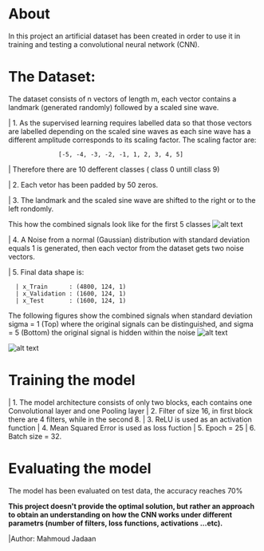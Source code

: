 **About**
====

In this project an artificial dataset has been created in order to use it in training and testing a convolutional
neural network (CNN).

**The Dataset:**
====
The dataset consists of n vectors of length m, each vector contains a landmark (generated randomly)
followed by a scaled sine wave.

| 1.  As the supervised learning requires labelled data so that those vectors are labelled
depending on the scaled sine waves as each sine wave has a different amplitude corresponds to its scaling factor.
The scaling factor are:  

                  [-5, -4, -3, -2, -1, 1, 2, 3, 4, 5]

| Therefore there are 10 defferent classes ( class 0 untill class 9)  

| 2. Each vetor has been padded by 50 zeros.  

| 3. The landmark and the scaled sine wave are shifted to the right or to the left rondomly. 

This how the combined signals look like for the first 5 classes
![alt text](https://raw.githubusercontent.com/masjadaan/Convolutional-Neural-Network/master/Detecting%20Sine%20Wave/Original_Signal.png)

| 4. A Noise from a normal (Gaussian) distribution with standard deviation equals 1 is generated, then each vector
from the dataset gets two noise vectors. 

| 5. Final data shape is: 

      | x_Train      : (4800, 124, 1)  
      | x_Validation : (1600, 124, 1)  
      | x_Test       : (1600, 124, 1)  
      
The following figures show the combined signals when standard deviation  sigma = 1 (Top) where the original signals can be distinguished, and sigma = 5 (Bottom) the original signal is hidden within the noise
![alt text](https://raw.githubusercontent.com/masjadaan/Convolutional-Neural-Network/master/Detecting%20Sine%20Wave/Signal_Noise_sigma1.png)

![alt text](https://raw.githubusercontent.com/masjadaan/Convolutional-Neural-Network/master/Detecting%20Sine%20Wave/Signal_Noise_sigma5.png)


**Training the model**
====
| 1. The model architecture consists of only two blocks, each contains one Convolutional layer and one Pooling layer
| 2. Filter of size 16, in first block there are 4 filters, while in the second 8.
| 3. ReLU is used as an activation function
| 4. Mean Squared Error is used as loss fuction
| 5. Epoch = 25
| 6. Batch size = 32.

**Evaluating the model**
====
The model has been evaluated on test data, the accuracy reaches 70%



**This project doesn't provide the optimal solution, but rather an approach to obtain an understanding on
how the CNN works under different parametrs (number of filters, loss functions, activations ...etc).**

|Author:
Mahmoud Jadaan

